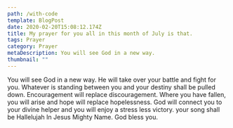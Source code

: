 ```yaml
---
path: /with-code
template: BlogPost
date: 2020-02-20T15:08:12.174Z
title: My prayer for you all in this month of July is that.
tags: Prayer
category: Prayer
metaDescription: You will see God in a new way.
thumbnail: ""
---
```

You will see God in a new way. He will take over your battle and fight for you. Whatever is standing between you and your destiny shall be pulled down. Encouragement will replace discouragement. Where you have fallen, you will arise and hope will replace hopelessness. God will connect you to your divine helper and you will enjoy a stress less victory. your song shall be Hallelujah In Jesus Mighty Name. God bless you.